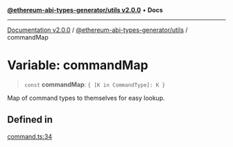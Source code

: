 [**@ethereum-abi-types-generator/utils v2.0.0**](../README.md) • **Docs**

***

[Documentation v2.0.0](../../../packages.md) / [@ethereum-abi-types-generator/utils](../README.md) / commandMap

# Variable: commandMap

> `const` **commandMap**: `{ [K in CommandType]: K }`

Map of command types to themselves for easy lookup.

## Defined in

[command.ts:34](https://github.com/niZmosis/ethereum-abi-types-generator/blob/34014c6ac1a58a7622fbd21e7421270aae38bf36/packages/utils/src/command.ts#L34)
